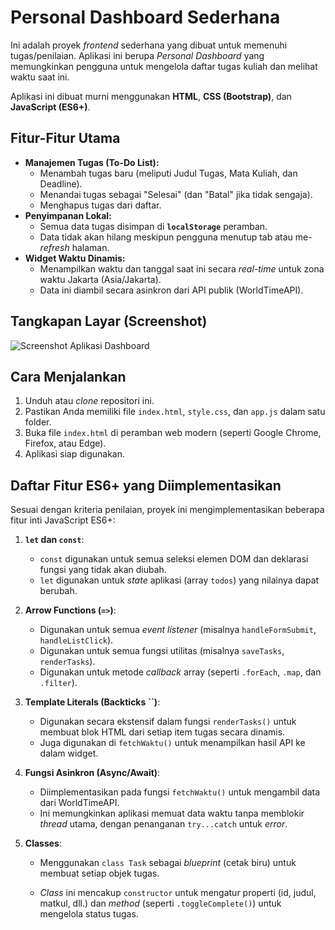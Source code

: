 # Personal Dashboard Sederhana

Ini adalah proyek *frontend* sederhana yang dibuat untuk memenuhi tugas/penilaian. Aplikasi ini berupa *Personal Dashboard* yang memungkinkan pengguna untuk mengelola daftar tugas kuliah dan melihat waktu saat ini.

Aplikasi ini dibuat murni menggunakan **HTML**, **CSS (Bootstrap)**, dan **JavaScript (ES6+)**.

## Fitur-Fitur Utama

* **Manajemen Tugas (To-Do List):**
    * Menambah tugas baru (meliputi Judul Tugas, Mata Kuliah, dan Deadline).
    * Menandai tugas sebagai "Selesai" (dan "Batal" jika tidak sengaja).
    * Menghapus tugas dari daftar.
* **Penyimpanan Lokal:**
    * Semua data tugas disimpan di **`localStorage`** peramban.
    * Data tidak akan hilang meskipun pengguna menutup tab atau me-*refresh* halaman.
* **Widget Waktu Dinamis:**
    * Menampilkan waktu dan tanggal saat ini secara *real-time* untuk zona waktu Jakarta (Asia/Jakarta).
    * Data ini diambil secara asinkron dari API publik (WorldTimeAPI).

## Tangkapan Layar (Screenshot)

![Screenshot Aplikasi Dashboard](Screenshot%2025-10-27%185805.png)

## Cara Menjalankan

1.  Unduh atau *clone* repositori ini.
2.  Pastikan Anda memiliki file `index.html`, `style.css`, dan `app.js` dalam satu folder.
3.  Buka file `index.html` di peramban web modern (seperti Google Chrome, Firefox, atau Edge).
4.  Aplikasi siap digunakan.

## Daftar Fitur ES6+ yang Diimplementasikan

Sesuai dengan kriteria penilaian, proyek ini mengimplementasikan beberapa fitur inti JavaScript ES6+:

1.  **`let` dan `const`**:
    * `const` digunakan untuk semua seleksi elemen DOM dan deklarasi fungsi yang tidak akan diubah.
    * `let` digunakan untuk *state* aplikasi (array `todos`) yang nilainya dapat berubah.

2.  **Arrow Functions (`=>`)**:
    * Digunakan untuk semua *event listener* (misalnya `handleFormSubmit`, `handleListClick`).
    * Digunakan untuk semua fungsi utilitas (misalnya `saveTasks`, `renderTasks`).
    * Digunakan untuk metode *callback* array (seperti `.forEach`, `.map`, dan `.filter`).

3.  **Template Literals (Backticks ``)**:
    * Digunakan secara ekstensif dalam fungsi `renderTasks()` untuk membuat blok HTML dari setiap item tugas secara dinamis.
    * Juga digunakan di `fetchWaktu()` untuk menampilkan hasil API ke dalam widget.

4.  **Fungsi Asinkron (Async/Await)**:
    * Diimplementasikan pada fungsi `fetchWaktu()` untuk mengambil data dari WorldTimeAPI.
    * Ini memungkinkan aplikasi memuat data waktu tanpa memblokir *thread* utama, dengan penanganan `try...catch` untuk *error*.

5.  **Classes**:
    * Menggunakan `class Task` sebagai *blueprint* (cetak biru) untuk membuat setiap objek tugas.

    * *Class* ini mencakup `constructor` untuk mengatur properti (id, judul, matkul, dll.) dan *method* (seperti `.toggleComplete()`) untuk mengelola status tugas.



